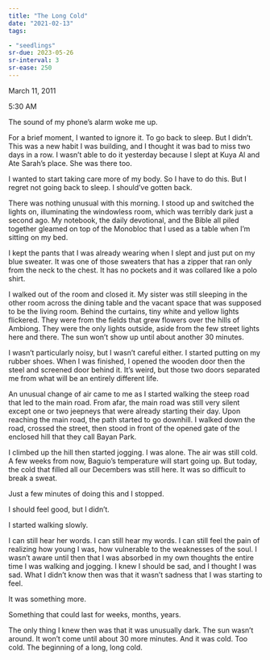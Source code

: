 ```yaml
---
title: "The Long Cold"
date: "2021-02-13"
tags:

- "seedlings"
sr-due: 2023-05-26
sr-interval: 3
sr-ease: 250
---
```


March 11, 2011

5:30 AM

The sound of my phone’s alarm woke me up.

For a brief moment, I wanted to ignore it. To go back to sleep. But I didn’t. This was a new habit I was building, and I thought it was bad to miss two days in a row. I wasn’t able to do it yesterday because I slept at Kuya Al and Ate Sarah’s place. She was there too.

I wanted to start taking care more of my body. So I have to do this. But I regret not going back to sleep. I should’ve gotten back.

There was nothing unusual with this morning. I stood up and switched the lights on, illuminating the windowless room, which was terribly dark just a second ago. My notebook, the daily devotional, and the Bible all piled together gleamed on top of the Monobloc that I used as a table when I’m sitting on my bed.

I kept the pants that I was already wearing when I slept and just put on my blue sweater. It was one of those sweaters that has a zipper that ran only from the neck to the chest. It has no pockets and it was collared like a polo shirt.

I walked out of the room and closed it. My sister was still sleeping in the other room across the dining table and the vacant space that was supposed to be the living room. Behind the curtains, tiny white and yellow lights flickered. They were from the fields that grew flowers over the hills of Ambiong. They were the only lights outside, aside from the few street lights here and there. The sun won’t show up until about another 30 minutes.

I wasn’t particularly noisy, but I wasn’t careful either. I started putting on my rubber shoes. When I was finished, I opened the wooden door then the steel and screened door behind it. It’s weird, but those two doors separated me from what will be an entirely different life.

An unusual change of air came to me as I started walking the steep road that led to the main road. From afar, the main road was still very silent except one or two jeepneys that were already starting their day. Upon reaching the main road, the path started to go downhill. I walked down the road, crossed the street, then stood in front of the opened gate of the enclosed hill that they call Bayan Park.

I climbed up the hill then started jogging. I was alone. The air was still cold. A few weeks from now, Baguio’s temperature will start going up. But today, the cold that filled all our Decembers was still here. It was so difficult to break a sweat.

Just a few minutes of doing this and I stopped.

I should feel good, but I didn’t.

I started walking slowly.

I can still hear her words. I can still hear my words. I can still feel the pain of realizing how young I was, how vulnerable to the weaknesses of the soul. I wasn’t aware until then that I was absorbed in my own thoughts the entire time I was walking and jogging. I knew I should be sad, and I thought I was sad. What I didn’t know then was that it wasn’t sadness that I was starting to feel.

It was something more.

Something that could last for weeks, months, years.

The only thing I knew then was that it was unusually dark. The sun wasn’t around. It won’t come until about 30 more minutes. And it was cold. Too cold. The beginning of a long, long cold.